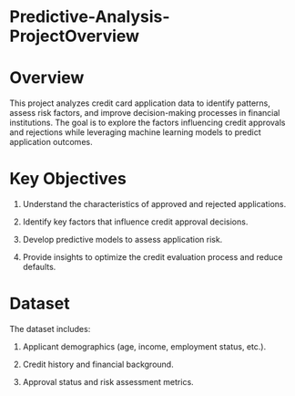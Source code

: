 # Predictive-Analysis-ProjectOverview

# Overview
This project analyzes credit card application data to identify patterns, assess risk factors, and improve decision-making processes in financial institutions. The goal is to explore the factors influencing credit approvals and rejections while leveraging machine learning models to predict application outcomes.

# Key Objectives

1. Understand the characteristics of approved and rejected applications.

2. Identify key factors that influence credit approval decisions.

3. Develop predictive models to assess application risk.

4. Provide insights to optimize the credit evaluation process and reduce defaults.

# Dataset

The dataset includes:

1. Applicant demographics (age, income, employment status, etc.).

2. Credit history and financial background.

3. Approval status and risk assessment metrics. 



